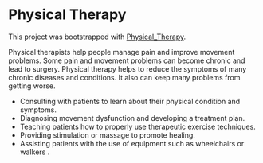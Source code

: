 # Physical Therapy

This project was bootstrapped with [Physical_Therapy](https://cozy-palmier-aadc77.netlify.app/).

Physical therapists help people manage pain and improve movement problems. Some pain and movement problems can become chronic and lead to surgery. Physical therapy helps to reduce the symptoms of many chronic diseases and conditions. It also can keep many problems from getting worse.

* Consulting with patients to learn about their physical condition and symptoms.
* Diagnosing movement dysfunction and developing a treatment plan.
* Teaching patients how to properly use therapeutic exercise techniques.
* Providing stimulation or massage to promote healing.
* Assisting patients with the use of equipment such as wheelchairs or walkers .
